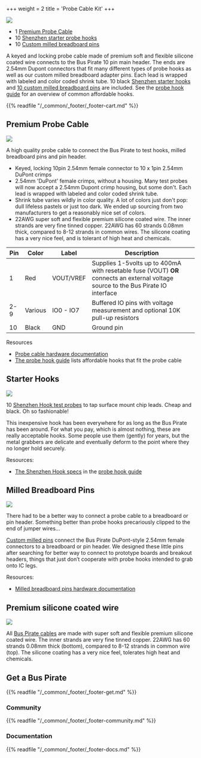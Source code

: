 +++
weight = 2
title = 'Probe Cable Kit'
+++

![](/images/docs/fw/bp5-promo-11.jpg) 

- 1 [Premium Probe Cable](https://hardware.buspirate.com/cables/#probe-cable)
- 10 [Shenzhen starter probe hooks](/overview/probehooks#the-shenzhen-hook)
- 10 [Custom milled breadboard pins](https://hardware.buspirate.com/cables/milled-pins)

A keyed and locking probe cable made of premium soft and flexible silicone coated wire connects to the Bus Pirate 10 pin main header. The ends are 2.54mm Dupont connectors that fit many different types of probe hooks as well as our custom milled breadboard adapter pins. Each lead is wrapped with labeled and color coded shrink tube. 10 black [Shenzhen starter hooks](/overview/probehooks#the-shenzhen-hook) and [10 custom milled breadboard pins](https://hardware.buspirate.com/cables/milled-pins) are included. See the [probe hook guide](/overview/probehooks) for an overview of common affordable hooks.



{{% readfile "/_common/_footer/_footer-cart.md" %}}

## Premium Probe Cable

![](/images/docs/fw/bp5-promo-6.jpg)

A high quality probe cable to connect the Bus Pirate to test hooks, milled breadboard pins and pin header.

- Keyed, locking 10pin 2.54mm female connector to 10 x 1pin 2.54mm DuPont crimps
- 2.54mm 'DuPont' female crimps, without a housing. Many test probes will now accept a 2.54mm Dupont crimp housing, but some don't. Each lead is wrapped with labeled and color coded shrink tube.
- Shrink tube varies wildly in color quality. A lot of colors just don't pop: dull lifeless pastels or just too dark. We ended up sourcing from two manufacturers to get a reasonably nice set of colors. 
- 22AWG super soft and flexible premium silicone coated wire. The inner strands are very fine tinned copper. 22AWG has 60 strands 0.08mm thick, compared to 8-12 strands in common wires. The silicone coating has a very nice feel, and is tolerant of high heat and chemicals.

|Pin|Color|Label|Description|
|-|-|-|-|
|1|Red|VOUT/VREF|Supplies 1-5volts up to 400mA with resetable fuse (VOUT) **OR** connects an external voltage source to the Bus Pirate IO interface|
|2-9|Various|IO0 - IO7|Buffered IO pins with voltage measurement and optional 10K pull-up resistors|
|10|Black|GND| Ground pin|

Resources

- [Probe cable hardware documentation](https://hardware.buspirate.com/cables/#probe-cable)
- [The probe hook guide](/overview/probehooks) lists affordable hooks that fit the probe cable

## Starter Hooks

![](/images/docs/fw/bp5-promo-5.jpg)

10 [Shenzhen Hook test probes](/overview/probehooks#the-shenzhen-hook) to tap surface mount chip leads. Cheap and black. Oh so fashionable! 

This inexpensive hook has been everywhere for as long as the Bus Pirate has been around. For what you pay, which is almost nothing, these are really acceptable hooks. Some people use them (gently) for years, but the metal grabbers are delicate and eventually deform to the point where they no longer hold securely.

Resources:

- [The Shenzhen Hook specs](/overview/probehooks#the-shenzhen-hook) in the [probe hook guide](/overview/probehooks)

## Milled Breadboard Pins

![](/images/docs/fw/bp5-promo-4.jpg)

There had to be a better way to connect a probe cable to a breadboard or pin header. Something better than probe hooks precariously clipped to the end of jumper wires...

[Custom milled pins](https://hardware.buspirate.com/cables/milled-pins) connect the Bus Pirate DuPont-style 2.54mm female connectors to a breadboard or pin header. We designed these little pins after searching for better way to connect to prototype boards and breakout headers, things that just don’t cooperate with probe hooks intended to grab onto IC legs.

Resources:

- [Milled breadboard pins hardware documentation](https://hardware.buspirate.com/cables/milled-pins)

## Premium silicone coated wire

![](/images/docs/fw/cable-wire.jpg)

All [Bus Pirate cables](https://hardware.buspirate.com/cables/) are made with super soft and flexible premium silicone coated wire. The inner strands are very fine tinned copper. 22AWG has 60 strands 0.08mm thick (bottom), compared to 8-12 strands in common wire (top). The silicone coating has a very nice feel, tolerates  high heat and chemicals.

## Get a Bus Pirate


{{% readfile "/_common/_footer/_footer-get.md" %}}

### Community


{{% readfile "/_common/_footer/_footer-community.md" %}}

### Documentation
 

{{% readfile "/_common/_footer/_footer-docs.md" %}}
